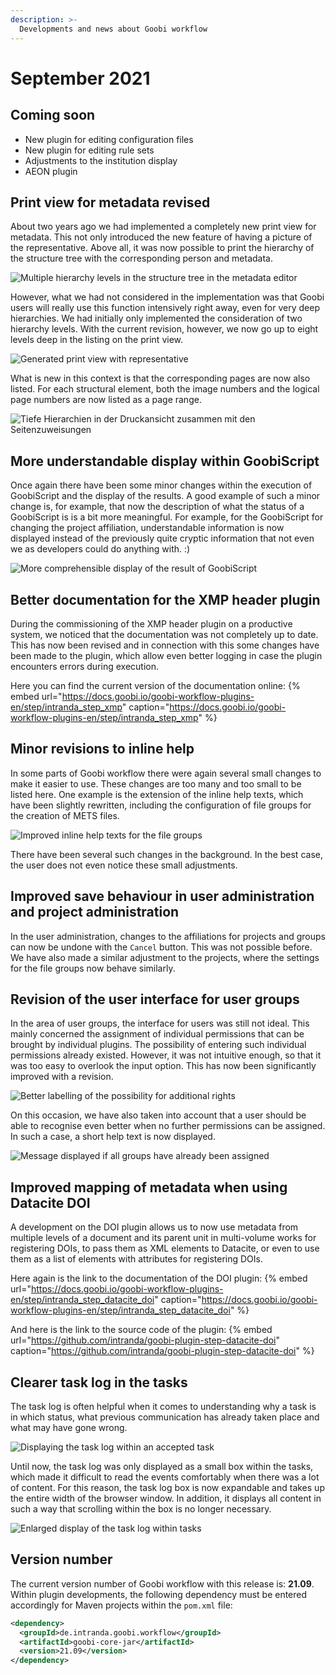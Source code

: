 ```yaml
---
description: >-
  Developments and news about Goobi workflow
---
```


# September 2021

## Coming soon
- New plugin for editing configuration files
- New plugin for editing rule sets
- Adjustments to the institution display
- AEON plugin

## Print view for metadata revised
About two years ago we had implemented a completely new print view for metadata. This not only introduced the new feature of having a picture of the representative. Above all, it was now possible to print the hierarchy of the structure tree with the corresponding person and metadata. 

![Multiple hierarchy levels in the structure tree in the metadata editor](2109_mets_editor_docket1_en.png)

However, what we had not considered in the implementation was that Goobi users will really use this function intensively right away, even for very deep hierarchies. We had initially only implemented the consideration of two hierarchy levels. With the current revision, however, we now go up to eight levels deep in the listing on the print view.

![Generated print view with representative](2109_mets_editor_docket2_en.png)

What is new in this context is that the corresponding pages are now also listed. For each structural element, both the image numbers and the logical page numbers are now listed as a page range.

![Tiefe Hierarchien in der Druckansicht zusammen mit den Seitenzuweisungen](2109_mets_editor_docket3_en.png)


## More understandable display within GoobiScript
Once again there have been some minor changes within the execution of GoobiScript and the display of the results. A good example of such a minor change is, for example, that now the description of what the status of a GoobiScript is is a bit more meaningful. For example, for the GoobiScript for changing the project affiliation, understandable information is now displayed instead of the previously quite cryptic information that not even we as developers could do anything with. :)

![More comprehensible display of the result of GoobiScript](2109_goobiscript1_en.png)


## Better documentation for the XMP header plugin
During the commissioning of the XMP header plugin on a productive system, we noticed that the documentation was not completely up to date. This has now been revised and in connection with this some changes have been made to the plugin, which allow even better logging in case the plugin encounters errors during execution.

Here you can find the current version of the documentation online:
{% embed url="https://docs.goobi.io/goobi-workflow-plugins-en/step/intranda_step_xmp" caption="https://docs.goobi.io/goobi-workflow-plugins-en/step/intranda_step_xmp" %}


## Minor revisions to inline help
In some parts of Goobi workflow there were again several small changes to make it easier to use. These changes are too many and too small to be listed here. One example is the extension of the inline help texts, which have been slightly rewritten, including the configuration of file groups for the creation of METS files.

![Improved inline help texts for the file groups](2109_help_en.png)

There have been several such changes in the background. In the best case, the user does not even notice these small adjustments.

## Improved save behaviour in user administration and project administration
In the user administration, changes to the affiliations for projects and groups can now be undone with the `Cancel` button. This was not possible before. We have also made a similar adjustment to the projects, where the settings for the file groups now behave similarly.


## Revision of the user interface for user groups
In the area of user groups, the interface for users was still not ideal. This mainly concerned the assignment of individual permissions that can be brought by individual plugins. The possibility of entering such individual permissions already existed. However, it was not intuitive enough, so that it was too easy to overlook the input option. This has now been significantly improved with a revision.

![Better labelling of the possibility for additional rights](2109_usergroup1_en.png)

On this occasion, we have also taken into account that a user should be able to recognise even better when no further permissions can be assigned. In such a case, a short help text is now displayed.

![Message displayed if all groups have already been assigned](2109_usergroup2_en.png)


## Improved mapping of metadata when using Datacite DOI 
A development on the DOI plugin allows us to now use metadata from multiple levels of a document and its parent unit in multi-volume works for registering DOIs, to pass them as XML elements to Datacite, or even to use them as a list of elements with attributes for registering DOIs.

Here again is the link to the documentation of the DOI plugin:
{% embed url="https://docs.goobi.io/goobi-workflow-plugins-en/step/intranda_step_datacite_doi" caption="https://docs.goobi.io/goobi-workflow-plugins-en/step/intranda_step_datacite_doi" %}

And here is the link to the source code of the plugin:
{% embed url="https://github.com/intranda/goobi-plugin-step-datacite-doi" caption="https://github.com/intranda/goobi-plugin-step-datacite-doi" %}


## Clearer task log in the tasks
The task log is often helpful when it comes to understanding why a task is in which status, what previous communication has already taken place and what may have gone wrong.

![Displaying the task log within an accepted task](2109_processLog1_en.png)

Until now, the task log was only displayed as a small box within the tasks, which made it difficult to read the events comfortably when there was a lot of content. For this reason, the task log box is now expandable and takes up the entire width of the browser window. In addition, it displays all content in such a way that scrolling within the box is no longer necessary.

![Enlarged display of the task log within tasks](2109_processLog2_en.png)


## Version number
The current version number of Goobi workflow with this release is: **21.09**.
Within plugin developments, the following dependency must be entered accordingly for Maven projects within the `pom.xml` file:

```xml
<dependency>
  <groupId>de.intranda.goobi.workflow</groupId>
  <artifactId>goobi-core-jar</artifactId>
  <version>21.09</version>
</dependency>
```